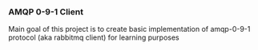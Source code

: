 ### AMQP 0-9-1 Client

Main goal of this project is to create basic implementation of amqp-0-9-1 protocol (aka rabbitmq client) for learning
purposes